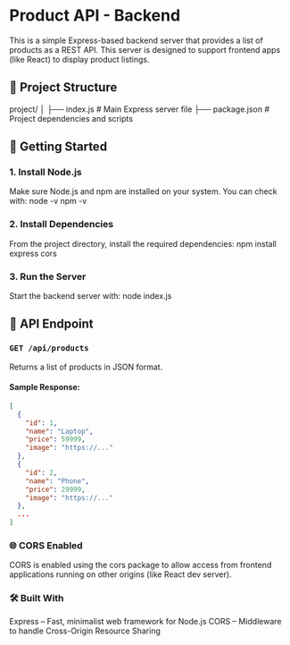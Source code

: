 # Product API - Backend

This is a simple Express-based backend server that provides a list of products as a REST API. This server is designed to support frontend apps (like React) to display product listings.

## 📁 Project Structure

project/
│
├── index.js # Main Express server file
├── package.json # Project dependencies and scripts

## 🚀 Getting Started

### 1. Install Node.js

Make sure Node.js and npm are installed on your system.
You can check with:
node -v
npm -v

### 2. Install Dependencies

From the project directory, install the required dependencies:
npm install express cors

### 3. Run the Server

Start the backend server with:
node index.js

## 📡 API Endpoint

### `GET /api/products`

Returns a list of products in JSON format.

#### Sample Response:

```json
[
  {
    "id": 1,
    "name": "Laptop",
    "price": 59999,
    "image": "https://..."
  },
  {
    "id": 2,
    "name": "Phone",
    "price": 29999,
    "image": "https://..."
  },
  ...
]
```
### 🌐 CORS Enabled

CORS is enabled using the cors package to allow access from frontend applications running on other origins (like React dev server).

### 🛠 Built With
Express – Fast, minimalist web framework for Node.js
CORS – Middleware to handle Cross-Origin Resource Sharing
